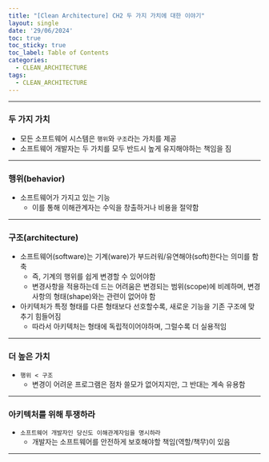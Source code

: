 ```yaml
---
title: "[Clean Architecture] CH2 두 가지 가치에 대한 이야기"
layout: single
date: '29/06/2024'
toc: true
toc_sticky: true
toc_label: Table of Contents
categories:
  - CLEAN_ARCHITECTURE
tags:
  - CLEAN_ARCHITECTURE
---
```


---

### 두 가지 가치
* 모든 소프트웨어 시스템은 `행위`와 `구조`라는 가치를 제공
* 소프트웨어 개발자는 두 가치를 모두 반드시 높게 유지해야하는 책임을 짐

---

### 행위(behavior)
* 소프트웨어가 가지고 있는 기능
    * 이를 통해 이해관계자는 수익을 창출하거나 비용을 절약함

---

### 구조(architecture)
* 소프트웨어(software)는 기계(ware)가 부드러워/유연해야(soft)한다는 의미를 함축
    * 즉, 기계의 행위를 쉽게 변경할 수 있어야함
    * 변경사항을 적용하는데 드는 어려움은 변경되는 범위(scope)에 비례하며, 변경사항의 형태(shape)와는 관련이 없어야 함
* 아키텍처가 특정 형태를 다른 형태보다 선호할수록, 새로운 기능을 기존 구조에 맞추기 힘들어짐
    * 따라서 아키텍처는 형태에 독립적이어야하며, 그럴수록 더 실용적임

---

### 더 높은 가치
* `행위 < 구조`
    * 변경이 어려운 프로그램은 점차 쓸모가 없어지지만, 그 반대는 계속 유용함

---

### 아키텍처를 위해 투쟁하라
* `소프트웨어 개발자인 당신도 이해관계자임을 명시하라`
    * 개발자는 소프트웨어를 안전하게 보호해야할 책임(역할/책무)이 있음

---
